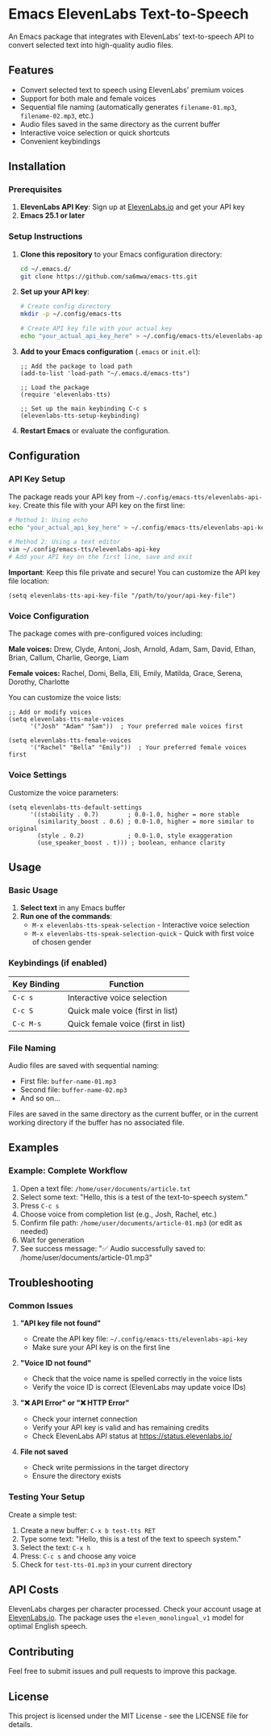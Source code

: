 # Emacs ElevenLabs Text-to-Speech

An Emacs package that integrates with ElevenLabs' text-to-speech API to convert selected text into high-quality audio files.

## Features

- Convert selected text to speech using ElevenLabs' premium voices
- Support for both male and female voices
- Sequential file naming (automatically generates `filename-01.mp3`, `filename-02.mp3`, etc.)
- Audio files saved in the same directory as the current buffer
- Interactive voice selection or quick shortcuts
- Convenient keybindings

## Installation

### Prerequisites

1. **ElevenLabs API Key**: Sign up at [ElevenLabs.io](https://elevenlabs.io/) and get your API key
2. **Emacs 25.1 or later**

### Setup Instructions

1. **Clone this repository** to your Emacs configuration directory:
   ```bash
   cd ~/.emacs.d/
   git clone https://github.com/sa6mwa/emacs-tts.git
   ```

2. **Set up your API key**:
   ```bash
   # Create config directory
   mkdir -p ~/.config/emacs-tts
   
   # Create API key file with your actual key
   echo "your_actual_api_key_here" > ~/.config/emacs-tts/elevenlabs-api-key
   ```

3. **Add to your Emacs configuration** (`.emacs` or `init.el`):
   ```elisp
   ;; Add the package to load path
   (add-to-list 'load-path "~/.emacs.d/emacs-tts")
   
   ;; Load the package
   (require 'elevenlabs-tts)
   
   ;; Set up the main keybinding C-c s
   (elevenlabs-tts-setup-keybinding)
   ```

4. **Restart Emacs** or evaluate the configuration.

## Configuration

### API Key Setup

The package reads your API key from `~/.config/emacs-tts/elevenlabs-api-key`. Create this file with your API key on the first line:

```bash
# Method 1: Using echo
echo "your_actual_api_key_here" > ~/.config/emacs-tts/elevenlabs-api-key

# Method 2: Using a text editor
vim ~/.config/emacs-tts/elevenlabs-api-key
# Add your API key on the first line, save and exit
```

**Important**: Keep this file private and secure! You can customize the API key file location:

```elisp
(setq elevenlabs-tts-api-key-file "/path/to/your/api-key-file")
```

### Voice Configuration

The package comes with pre-configured voices including:

**Male voices:** Drew, Clyde, Antoni, Josh, Arnold, Adam, Sam, David, Ethan, Brian, Callum, Charlie, George, Liam

**Female voices:** Rachel, Domi, Bella, Elli, Emily, Matilda, Grace, Serena, Dorothy, Charlotte

You can customize the voice lists:

```elisp
;; Add or modify voices
(setq elevenlabs-tts-male-voices 
      '("Josh" "Adam" "Sam"))  ; Your preferred male voices first

(setq elevenlabs-tts-female-voices 
      '("Rachel" "Bella" "Emily"))  ; Your preferred female voices first
```

### Voice Settings

Customize the voice parameters:

```elisp
(setq elevenlabs-tts-default-settings
      '((stability . 0.7)        ; 0.0-1.0, higher = more stable
        (similarity_boost . 0.6) ; 0.0-1.0, higher = more similar to original
        (style . 0.2)            ; 0.0-1.0, style exaggeration
        (use_speaker_boost . t))) ; boolean, enhance clarity
```

## Usage

### Basic Usage

1. **Select text** in any Emacs buffer
2. **Run one of the commands**:
   - `M-x elevenlabs-tts-speak-selection` - Interactive voice selection
   - `M-x elevenlabs-tts-speak-selection-quick` - Quick with first voice of chosen gender

### Keybindings (if enabled)

| Key Binding | Function |
|-------------|----------|
| `C-c s` | Interactive voice selection |
| `C-c S` | Quick male voice (first in list) |
| `C-c M-s` | Quick female voice (first in list) |

### File Naming

Audio files are saved with sequential naming:
- First file: `buffer-name-01.mp3`
- Second file: `buffer-name-02.mp3`
- And so on...

Files are saved in the same directory as the current buffer, or in the current working directory if the buffer has no associated file.

## Examples

### Example: Complete Workflow
1. Open a text file: `/home/user/documents/article.txt`
2. Select some text: "Hello, this is a test of the text-to-speech system."
3. Press `C-c s`
4. Choose voice from completion list (e.g., Josh, Rachel, etc.)
5. Confirm file path: `/home/user/documents/article-01.mp3` (or edit as needed)
6. Wait for generation
7. See success message: "✅ Audio successfully saved to: /home/user/documents/article-01.mp3"

## Troubleshooting

### Common Issues

1. **"API key file not found"**
   - Create the API key file: `~/.config/emacs-tts/elevenlabs-api-key`
   - Make sure your API key is on the first line

2. **"Voice ID not found"**
   - Check that the voice name is spelled correctly in the voice lists
   - Verify the voice ID is correct (ElevenLabs may update voice IDs)

3. **"❌ API Error" or "❌ HTTP Error"**
   - Check your internet connection
   - Verify your API key is valid and has remaining credits
   - Check ElevenLabs API status at https://status.elevenlabs.io/

4. **File not saved**
   - Check write permissions in the target directory
   - Ensure the directory exists

### Testing Your Setup

Create a simple test:

1. Create a new buffer: `C-x b test-tts RET`
2. Type some text: "Hello, this is a test of the text to speech system."
3. Select the text: `C-x h`
4. Press: `C-c s` and choose any voice
5. Check for `test-tts-01.mp3` in your current directory

## API Costs

ElevenLabs charges per character processed. Check your account usage at [ElevenLabs.io](https://elevenlabs.io/). The package uses the `eleven_monolingual_v1` model for optimal English speech.

## Contributing

Feel free to submit issues and pull requests to improve this package.

## License

This project is licensed under the MIT License - see the LICENSE file for details.

